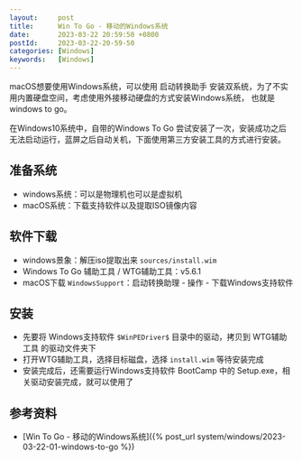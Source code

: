 ```yaml
---
layout:     post
title:      Win To Go - 移动的Windows系统
date:       2023-03-22 20:59:50 +0800
postId:     2023-03-22-20-59-50
categories: [Windows]
keywords:   [Windows]
---
```


macOS想要使用Windows系统，可以使用 启动转换助手 安装双系统，为了不实用内置硬盘空间，考虑使用外接移动硬盘的方式安装Windows系统，
也就是windows to go。

在Windows10系统中，自带的Windows To Go 尝试安装了一次，安装成功之后无法启动运行，蓝屏之后自动关机，下面使用第三方安装工具的方式进行安装。

## 准备系统
* windows系统：可以是物理机也可以是虚拟机
* macOS系统：下载支持软件以及提取ISO镜像内容

## 软件下载
* windows景象：解压iso提取出来 `sources/install.wim`
* Windows To Go 辅助工具 / WTG辅助工具：v5.6.1
* macOS下载 `WindowsSupport`：启动转换助理 - 操作 - 下载Windows支持软件

## 安装
* 先要将 Windows支持软件 `$WinPEDriver$` 目录中的驱动，拷贝到 WTG辅助工具 的驱动文件夹下
* 打开WTG辅助工具，选择目标磁盘，选择 `install.wim` 等待安装完成
* 安装完成后，还需要运行Windows支持软件 BootCamp 中的 Setup.exe，相关驱动安装完成，就可以使用了



## 参考资料
* [Win To Go - 移动的Windows系统]({% post_url system/windows/2023-03-22-01-windows-to-go %})
